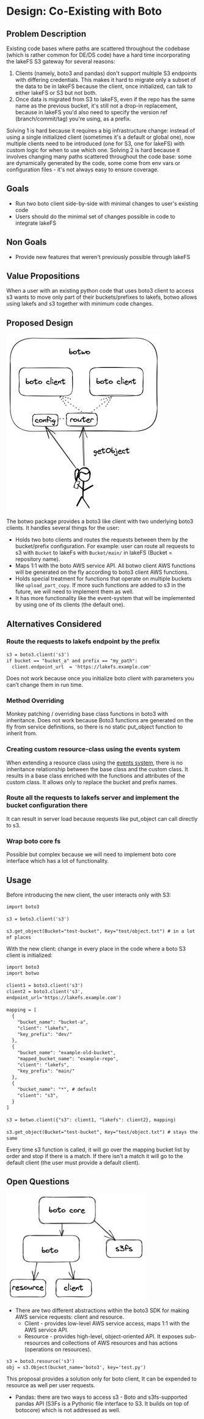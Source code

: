 # Design: Co-Existing with Boto

## Problem Description

Existing code bases where paths are scattered throughout the codebase (which is rather common for DE/DS code) have a hard time incorporating the lakeFS S3 gateway for several reasons:
1. Clients (namely, boto3 and pandas) don't support multiple S3 endpoints with differing credentials. This makes it hard to migrate only a subset of the data to be in lakeFS because the client, once initialized, can talk to either lakeFS or S3 but not both.
2. Once data is migrated from S3 to lakeFS, even if the repo has the same name as the previous bucket, it's still not a drop-in replacement, because in lakeFS you'd also need to specify the version ref (branch/commit/tag) you're using, as a prefix.

Solving 1 is hard because it requires a big infrastructure change: instead of using a single initialized client (sometimes it's a default or global one), now multiple clients need to be introduced (one for S3, one for lakeFS) with custom logic for when to use which one.
Solving 2 is hard because it involves changing many paths scattered throughout the code base: some are dynamically generated by the code, some come from env vars or configuration files - it's not always easy to ensure coverage.

## Goals
* Run two boto client side-by-side with minimal changes to user's existing code
* Users should do the minimal set of changes possible in code to integrate lakeFS

## Non Goals
* Provide new features that weren't previously possible through lakeFS

## Value Propositions
When a user with an existing python code that uses boto3 client to access s3 wants to move only part of their buckets/prefixes to lakefs, botwo allows using lakefs and s3 together with minimum code changes.

## Proposed Design
![Drawing of botwo architecture](diagrams/botwo-design.png)

The botwo package provides a boto3 like client with two underlying boto3 clients.
It handles several things for the user:
* Holds two boto clients and routes the requests between them by the bucket/prefix configuration. 
For example: user can route all requests to s3 with `Bucket` to lakeFs with `Bucket/main/` in lakeFS (Bucket = repository name).
* Maps 1:1 with the boto AWS service API. All botwo client AWS functions will be generated on the fly according to boto3 client AWS functions.
* Holds special treatment for functions that operate on multiple buckets like `upload_part_copy`. If more such functions are added to s3 in the future, we will need to implement them as well.
* It has more functionality like the event-system that will be implemented by using one of its clients (the default one).

## Alternatives Considered

### Route the requests to lakefs endpoint by the prefix
```
s3 = boto3.client('s3')
if bucket == "bucket_a" and prefix == "my_path":
  client.endpoint_url  = 'https://lakefs.example.com'
```
Does not work because once you initialize boto client with parameters you can’t change them in run time.

### Method Overriding

Monkey patching / overriding base class functions in boto3 with inheritance.
Does not work because Boto3 functions are generated on the fly from service definitions, so there is no static put_object function to inherit from.

### Creating custom resource-class using the events system

When extending a resource class using the [events system][Extensibility guide], there is no inheritance relationship between the base class and the custom class. It results in a base class enriched with the functions and attributes of the custom class.
It allows only to replace the bucket and prefix names.

### Route all the requests to lakefs server and implement the bucket configuration there
It can result in server load because requests like put_object can call directly to s3.

### Wrap boto core fs
Possible but complex because we will need to implement boto core interface which has a lot of functionality.

## Usage

Before introducing the new client, the user interacts only with S3:
```
import boto3

s3 = boto3.client('s3')

s3.get_object(Bucket="test-bucket", Key="test/object.txt") # in a lot of places
```

With the new client: change in every place in the code where a boto S3 client is initialized:

```
import boto3
import botwo

client1 = boto3.client('s3')
client2 = boto3.client('s3', endpoint_url='https://lakefs.example.com')

mapping = [
  {
    "bucket_name": "bucket-a",
    "client": "lakefs",
    "key_prefix": "dev/"
  },
  {
    "bucket_name": "example-old-bucket",
    "mapped_bucket_name": "example-repo",
    "client": "lakefs",
    "key_prefix": "main/"
  },
  { 
    "bucket_name": "*", # default
    "client": "s3",
  }
]

s3 = botwo.client({"s3": client1, "lakefs": client2}, mapping)

s3.get_object(Bucket="test-bucket", Key="test/object.txt") # stays the same
```

Every time s3 function is called, it will go over the mapping bucket list by order and stop if there is a match.
If there isn't a match it will go to the default client (the user must provide a default client).

## Open Questions
![Drawing of boto architecture](diagrams/boto-architecture.png)

* There are two different abstractions within the boto3 SDK for making AWS service requests: client and resource.
  * Client - provides low-level AWS service access, maps 1:1 with the AWS service API.
  * Resource - provides high-level, object-oriented API. It exposes sub-resources and collections of AWS resources and has actions (operations on resources).
```
s3 = boto3.resource('s3')
obj = s3.Object(bucket_name='boto3', key='test.py')
```
  This proposal provides a solution only for boto client, It can be expended to resource as well per user requests. 

* Pandas: there are two ways to access s3 - Boto and s3fs-supported pandas API (S3Fs is a Pythonic file interface to S3. It builds on top of botocore) which is not addressed as well.


[Extensibility guide]: https://boto3.amazonaws.com/v1/documentation/api/latest/guide/events.html